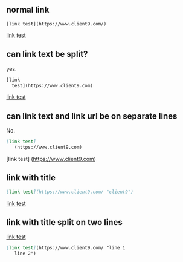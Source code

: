 
## normal link

```
[link test](https://www.client9.com/)
```

[link test](https://www.client9.com/)

## can link text be split?

yes.

```markdown
[link 
  test](https://www.client9.com)
```

[link 
  test](https://www.client9.com)

## can link text and link url be on separate lines

No.

```markdown
[link test]
   (https://www.client9.com)
```

[link test]
   (https://www.client9.com)

## link with title

```markdown
[link test](https://www.client9.com/ "client9")
```

[link test](https://www.client9.com/ "client9")

## link with title split on two lines

[link test](https://www.client9.com/ "line 1
   line 2")

```markdown
[link test](https://www.client9.com/ "line 1
   line 2")
```

